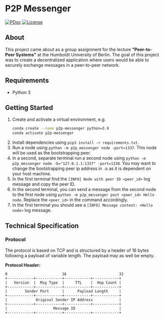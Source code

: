 # P2P Messenger

[![PDoc](http://img.shields.io/badge/pdoc-reference-blue.svg)](https://mg98.github.io/p2p-messenger/)
[![License](https://img.shields.io/github/license/mg98/p2p-messenger)](./LICENSE)

## About

This project came about as a group assignment for the lecture **"Peer-to-Peer Systems"** at the Humboldt University of Berlin.
The goal of this project was to create a decentralized application where users would be able to securely exchange messages in a peer-to-peer network.

## Requirements

- Python 3

## Getting Started

1. Create and activate a virtual environment, e.g. 
   ```bash
   conda create --name p2p-messenger python=3.9
   conda activate p2p-messenger
   ```
2. Install dependencies using `pip3 install -r requirements.txt`.
3. Run a node using `python -m p2p_messenger node -port=1337`. This node will be used as the bootstrapping peer.
4. In a second, separate terminal run a second node using `python -m p2p_messenger node -b="127.0.1.1:1337" -port=1338`. You may want to change the bootstrapping peer ip address in `-b` as it is dependent on your host machine.
5. In the first terminal find the `[INFO] Node with peer ID <peer_id>` log message and copy the peer ID.
6. In the second terminal, you can send a message from the second node to the first node using `python -m p2p_messenger post <peer_id> Hello node`. Replace the `<peer_id>` in the command accordingly.
7. In the first terminal you should see a `[INFO] Message content: <Hello node>` log message.

## Technical Specification

### Protocol

The protocol is based on TCP and is structured by a header of 16 bytes following a payload of variable length. The payload may as well be empty.

**Protocol Header:**

```
0                         16                        32
+------------+------------+------------+------------+
|   Version  |  Msg Type  |     TTL    |  Hop Count |
+------------+------------+------------+------------+
|        Sender Port      |      Payload Length     |
+------------+------------+------------+------------+
|             Original Sender IP Address            |
+------------+------------+------------+------------+
|                     Message ID                    |
+------------+------------+------------+------------+
```

